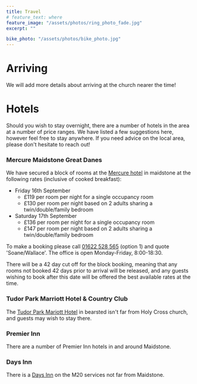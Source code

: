 ```yaml
---
title: Travel
# feature_text: where
feature_image: "/assets/photos/ring_photo_fade.jpg"
excerpt: ""

bike_photo: "/assets/photos/bike_photo.jpg"
---
```


# Arriving

We will add more details about arriving at the church nearer the time!

# Hotels

Should you wish to stay overnight, there are a number of hotels in the area at a number of price ranges. We have listed a few suggestions here, however feel free to stay anywhere. If you need advice on the local area, please don't hesitate to reach out!

### Mercure Maidstone Great Danes

We have secured a block of rooms at the [Mercure hotel](https://www.mercuremaidstone.co.uk/) in maidstone at the following rates (inclusive of cooked breakfast):

- Friday 16th September
  - £119 per room per night for a single occupancy room
  - £130 per room per night based on 2 adults sharing a twin/double/family bedroom
- Saturday 17th September
  - £136 per room per night for a single occupancy room
  - £147 per room per night based on 2 adults sharing a twin/double/family bedroom

To make a booking please call [01622 528 565](tel:01622528565) (option 1) and quote 'Soane/Wallace'. The office is open Monday-Friday, 8:00-18:30.

There will be a 42 day cut off for the block booking, meaning that any rooms not booked 42 days prior to arrival will be released, and any guests wishing to book after this date will be offered the best available rates at the time.

### Tudor Park Marriott Hotel & Country Club

The [Tudor Park Mariott Hotel](https://www.marriott.co.uk/hotels/travel/tdmgs-tudor-park-marriott-hotel-and-country-club/) in bearsted isn't far from Holy Cross church, and guests may wish to stay there.

### Premier Inn

There are a number of Premier Inn hotels in and around Maidstone.

### Days Inn

There is a [Days Inn](https://www.daysinnrc.co.uk/locations/days-inn-maidstone/) on the M20 services not far from Maidstone.
